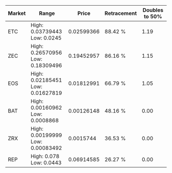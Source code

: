 | Market | Range | Price| Retracement | Doubles to 50% |
| --- | --- | --- | --- | --- |
| ETC | High: 0.03739443<br />Low: 0.0245 | 0.02599366 | 88.42 % | 1.19 |
| ZEC | High: 0.26570956<br />Low: 0.18309496 | 0.19452957 | 86.16 % | 1.15 |
| EOS | High: 0.02185451<br />Low: 0.01627819 | 0.01812991 | 66.79 % | 1.05 |
| BAT | High: 0.00160962<br />Low: 0.0008868 | 0.00126148 | 48.16 % | 0.00 |
| ZRX | High: 0.00199999<br />Low: 0.00083492 | 0.0015744 | 36.53 % | 0.00 |
| REP | High: 0.078<br />Low: 0.0443 | 0.06914585 | 26.27 % | 0.00 |
